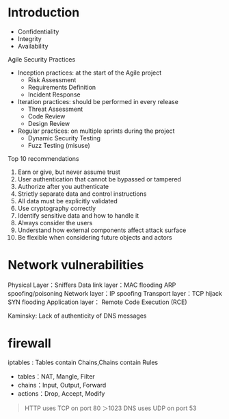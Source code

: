 

# Introduction

* Confidentiality 
* Integrity 
* Availability


Agile Security Practices
* Inception practices: at the start of the Agile project
	* Risk Assessment
	* Requirements Definition
	* Incident Response 
* Iteration practices: should be performed in every release
	* Threat Assessment
	* Code Review
	* Design Review
* Regular practices: on multiple sprints during the project
	* Dynamic Security Testing
	* Fuzz Testing (misuse)


Top 10 recommendations 
1. Earn or give, but never assume trust 
2. User authentication that cannot be bypassed or tampered 
3. Authorize after you authenticate 
4. Strictly separate data and control instructions 
5. All data must be explicitly validated 
6. Use cryptography correctly 
7. Identify sensitive data and how to handle it 
8. Always consider the users 
9. Understand how external components affect attack surface 
10. Be flexible when considering future objects and actors






# Network vulnerabilities

Physical Layer：Sniffers
Data link layer：MAC flooding  ARP spoofing/poisoning
Network layer：IP spoofing
Transport layer：TCP hijack  SYN flooding
Application layer： Remote Code Execution (RCE)


Kaminsky: Lack of authenticity of DNS messages



# firewall

iptables : Tables contain Chains,Chains contain Rules
* tables：NAT, Mangle, Filter
* chains：Input, Output, Forward
* actions：Drop, Accept, Modify



> HTTP uses TCP on port 80
> ＞1023
> DNS uses UDP on port 53






